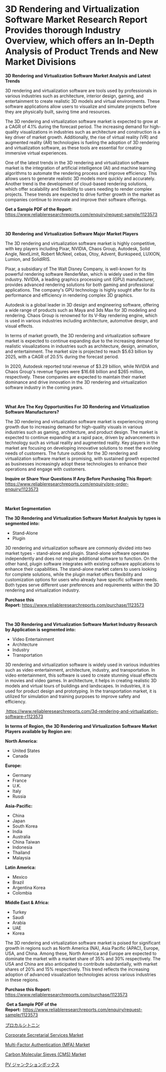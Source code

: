 <p><h1>3D Rendering and Virtualization Software Market Research Report Provides thorough Industry Overview, which offers an In-Depth Analysis of Product Trends and New Market Divisions</h1></p><p><strong>3D Rendering and Virtualization Software Market Analysis and Latest Trends</strong></p>
<p><p>3D rendering and virtualization software are tools used by professionals in various industries such as architecture, interior design, gaming, and entertainment to create realistic 3D models and virtual environments. These software applications allow users to visualize and simulate projects before they are physically built, saving time and resources.</p><p>The 3D rendering and virtualization software market is expected to grow at a CAGR of 4.1% during the forecast period. The increasing demand for high-quality visualizations in industries such as architecture and construction is a key driver of market growth. Additionally, the rise of virtual reality (VR) and augmented reality (AR) technologies is fueling the adoption of 3D rendering and virtualization software, as these tools are essential for creating immersive virtual experiences.</p><p>One of the latest trends in the 3D rendering and virtualization software market is the integration of artificial intelligence (AI) and machine learning algorithms to automate the rendering process and improve efficiency. This allows users to generate realistic 3D models more quickly and accurately. Another trend is the development of cloud-based rendering solutions, which offer scalability and flexibility to users needing to render complex projects. These trends are expected to drive further growth in the market as companies continue to innovate and improve their software offerings.</p></p>
<p><strong>Get a Sample PDF of the Report:&nbsp;</strong> <a href="https://www.reliableresearchreports.com/enquiry/request-sample/1123573">https://www.reliableresearchreports.com/enquiry/request-sample/1123573</a></p>
<p>&nbsp;</p>
<p><strong>3D Rendering and Virtualization Software Major Market Players</strong></p>
<p><p>The 3D rendering and virtualization software market is highly competitive, with key players including Pixar, NVIDIA, Chaos Group, Autodesk, Solid Angle, NextLimit, Robert McNeel, cebas, Otoy, Advent, Bunkspeed, LUXION, Lumion, and SolidIRIS.</p><p>Pixar, a subsidiary of The Walt Disney Company, is well-known for its powerful rendering software RenderMan, which is widely used in the film industry. NVIDIA, a leading graphics processing unit (GPU) manufacturer, provides advanced rendering solutions for both gaming and professional applications. The company's GPU technology is highly sought after for its performance and efficiency in rendering complex 3D graphics.</p><p>Autodesk is a global leader in 3D design and engineering software, offering a wide range of products such as Maya and 3ds Max for 3D modeling and rendering. Chaos Group is renowned for its V-Ray rendering engine, which is used in various industries including architecture, automotive design, and visual effects.</p><p>In terms of market growth, the 3D rendering and virtualization software market is expected to continue expanding due to the increasing demand for realistic visualizations in industries such as architecture, design, animation, and entertainment. The market size is projected to reach $5.63 billion by 2025, with a CAGR of 20.5% during the forecast period.</p><p>In 2020, Autodesk reported total revenue of $3.29 billion, while NVIDIA and Chaos Group's revenue figures were $16.68 billion and $265 million, respectively. These companies are expected to maintain their market dominance and drive innovation in the 3D rendering and virtualization software industry in the coming years.</p></p>
<p>&nbsp;</p>
<p><strong>What Are The Key Opportunities For 3D Rendering and Virtualization Software Manufacturers?</strong></p>
<p><p>The 3D rendering and virtualization software market is experiencing strong growth due to increasing demand for high-quality visuals in various industries such as gaming, architecture, and product design. The market is expected to continue expanding at a rapid pace, driven by advancements in technology such as virtual reality and augmented reality. Key players in the market are focusing on developing innovative solutions to meet the evolving needs of customers. The future outlook for the 3D rendering and virtualization software market is promising, with sustained growth expected as businesses increasingly adopt these technologies to enhance their operations and engage with customers.</p></p>
<p><strong>Inquire or Share Your Questions If Any Before Purchasing This Report:</strong> <a href="https://www.reliableresearchreports.com/enquiry/pre-order-enquiry/1123573">https://www.reliableresearchreports.com/enquiry/pre-order-enquiry/1123573</a></p>
<p>&nbsp;</p>
<p><strong>Market Segmentation</strong></p>
<p><strong>The 3D Rendering and Virtualization Software Market Analysis by types is segmented into:</strong></p>
<p><ul><li>Stand-Alone</li><li>Plugin</li></ul></p>
<p><p>3D rendering and virtualization software are commonly divided into two market types - stand-alone and plugin. Stand-alone software operates independently and does not require additional software to function. On the other hand, plugin software integrates with existing software applications to enhance their capabilities. The stand-alone market caters to users looking for complete solutions, while the plugin market offers flexibility and customization options for users who already have specific software needs. Both types serve different user preferences and requirements within the 3D rendering and virtualization industry.</p></p>
<p><strong>Purchase this Report:&nbsp;</strong><a href="https://www.reliableresearchreports.com/purchase/1123573">https://www.reliableresearchreports.com/purchase/1123573</a></p>
<p>&nbsp;</p>
<p><strong>The 3D Rendering and Virtualization Software Market Industry Research by Application is segmented into:</strong></p>
<p><ul><li>Video Entertainment</li><li>Architecture</li><li>Industry</li><li>Transportation</li></ul></p>
<p><p>3D rendering and virtualization software is widely used in various industries such as video entertainment, architecture, industry, and transportation. In video entertainment, this software is used to create stunning visual effects in movies and video games. In architecture, it helps in creating realistic 3D models and virtual tours of buildings and landscapes. In industries, it is used for product design and prototyping. In the transportation market, it is utilized for simulation and training purposes to improve safety and efficiency.</p></p>
<p><a href="https://www.reliableresearchreports.com/3d-rendering-and-virtualization-software-r1123573">&nbsp;https://www.reliableresearchreports.com/3d-rendering-and-virtualization-software-r1123573</a></p>
<p><strong>In terms of Region, the 3D Rendering and Virtualization Software Market Players available by Region are:</strong></p>
<p>
    <p> <strong> North America: </strong>
        <ul>
            <li>United States</li>
            <li>Canada</li>
        </ul>
        </p> 
    <p> <strong> Europe: </strong>
        <ul>
            <li>Germany</li>
            <li>France</li>
            <li>U.K.</li>
            <li>Italy</li>
            <li>Russia</li>
        </ul>
        </p> 
    <p> <strong> Asia-Pacific: </strong>
        <ul>
            <li>China</li>
            <li>Japan</li>
            <li>South Korea</li>
            <li>India</li>
            <li>Australia</li>
            <li>China Taiwan</li>
            <li>Indonesia</li>
            <li>Thailand</li>
            <li>Malaysia</li>
        </ul>
        </p> 
    <p> <strong> Latin America: </strong>
        <ul>
            <li>Mexico</li>
            <li>Brazil</li>
            <li>Argentina Korea</li>
            <li>Colombia</li>
        </ul>
        </p> 
    <p> <strong> Middle East & Africa: </strong>
        <ul>
            <li>Turkey</li>
            <li>Saudi</li>
            <li>Arabia</li>
            <li>UAE</li>
            <li>Korea</li>
        </ul>
    </p>
    </p>
<p><p>The 3D rendering and virtualization software market is poised for significant growth in regions such as North America (NA), Asia Pacific (APAC), Europe, USA, and China. Among these, North America and Europe are expected to dominate the market with a market share of 35% and 30% respectively. The USA and China are also anticipated to contribute substantially, with market shares of 20% and 15% respectively. This trend reflects the increasing adoption of advanced visualization technologies across various industries in these regions.</p></p>
<p><strong>Purchase this Report: </strong><a href="https://www.reliableresearchreports.com/purchase/1123573">https://www.reliableresearchreports.com/purchase/1123573</a></p>
<p>&nbsp;<strong>Get a Sample PDF of the Report:&nbsp;&nbsp;</strong><a href="https://www.reliableresearchreports.com/enquiry/request-sample/1123573">https://www.reliableresearchreports.com/enquiry/request-sample/1123573</a></p>
<p><strong></strong></p>
<p><p><a href="https://github.com/RodHoppe07/Market-Research-Report-List-1/blob/main/359169659534.md">プロカルシトニン</a></p><p><a href="https://github.com/cameroneffertz/Market-Research-Report-List-1/blob/main/corporate-secretarial-services-market.md">Corporate Secretarial Services Market</a></p><p><a href="https://github.com/MyrticeDare2023/Market-Research-Report-List-1/blob/main/multi-factor-authentication-mfa-market.md">Multi-Factor Authentication (MFA) Market</a></p><p><a href="https://issuu.com/reportprime-2/docs/carbon-molecular-sieves-cms-market-size-2030.pptx">Carbon Molecular Sieves (CMS) Market</a></p><p><a href="https://github.com/reliezer65/Market-Research-Report-List-1/blob/main/290416759535.md">PV ジャンクションボックス</a></p></p>